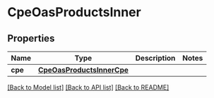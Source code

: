 # CpeOasProductsInner


## Properties
Name | Type | Description | Notes
------------ | ------------- | ------------- | -------------
**cpe** | [**CpeOasProductsInnerCpe**](CpeOasProductsInnerCpe.md) |  | 

[[Back to Model list]](../README.md#documentation-for-models) [[Back to API list]](../README.md#documentation-for-api-endpoints) [[Back to README]](../README.md)


